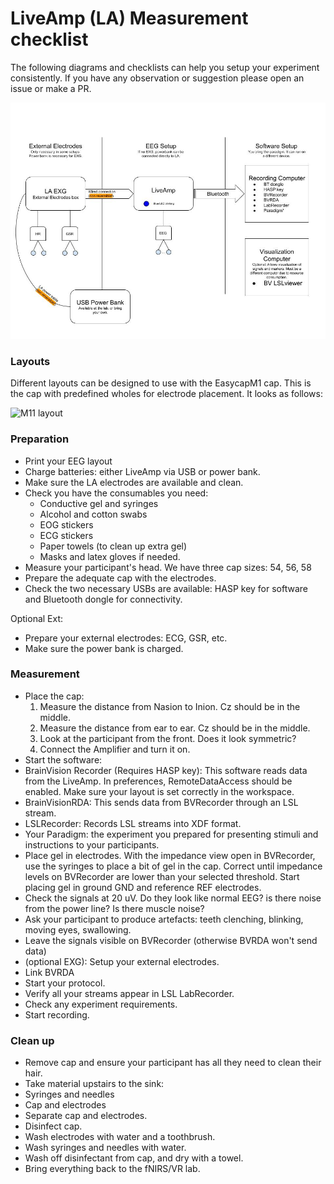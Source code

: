 # LiveAmp (LA) Measurement checklist

The following diagrams and checklists can help you setup your experiment consistently. If you have any observation or suggestion please open an issue or make a PR.

![Diagram for LiveAmp](./DiagramLiveAmp.jpg)

### Layouts

Different layouts can be designed to use with the EasycapM1 cap. This is the cap with predefined wholes for electrode placement. It looks as follows: 

![M11 layout](https://pressrelease.brainproducts.com/wp-content/uploads/M1.jpg)

### Preparation

- Print your EEG layout
- Charge batteries: either LiveAmp via USB or power bank.
- Make sure the LA electrodes are available and clean.
- Check you have the consumables you need:
  - Conductive gel and syringes
  - Alcohol and cotton swabs
  - EOG stickers
  - ECG stickers
  - Paper towels (to clean up extra gel)
  - Masks and latex gloves if needed.
- Measure your participant's head. We have three cap sizes: 54, 56, 58
- Prepare the adequate cap with the electrodes.
- Check the two necessary USBs are available: HASP key for software and Bluetooth dongle for connectivity.

Optional Ext:
- Prepare your external electrodes: ECG, GSR, etc.
- Make sure the power bank is charged.

### Measurement

- Place the cap:
  1. Measure the distance from Nasion to Inion. Cz should be in the middle.
  2. Measure the distance from ear to ear. Cz should be in the middle.
  3. Look at the participant from the front. Does it look symmetric?
  4. Connect the Amplifier and turn it on.
- Start the software:
 - BrainVision Recorder (Requires HASP key): This software reads data from the LiveAmp. In preferences, RemoteDataAccess should be enabled. Make sure your layout is set correctly in the workspace.
 - BrainVisionRDA: This sends data from BVRecorder through an LSL stream.
 - LSLRecorder: Records LSL streams into XDF format.
 - Your Paradigm: the experiment you prepared for presenting stimuli and instructions to your participants.
- Place gel in electrodes. With the impedance view open in BVRecorder, use the syringes to place a bit of gel in the cap. Correct until impedance levels on BVRecorder are lower than your selected threshold. Start placing gel in ground GND and reference REF electrodes.
- Check the signals at 20 uV. Do they look like normal EEG? is there noise from the power line? Is there muscle noise?
- Ask your participant to produce artefacts: teeth clenching, blinking, moving eyes, swallowing.
- Leave the signals visible on BVRecorder (otherwise BVRDA won't send data)
- (optional EXG): Setup your external electrodes.
- Link BVRDA
- Start your protocol.
- Verify all your streams appear in LSL LabRecorder.
- Check any experiment requirements.
- Start recording.


### Clean up
- Remove cap and ensure your participant has all they need to clean their hair.
- Take material upstairs to the sink:
 - Syringes and needles
 - Cap and electrodes
- Separate cap and electrodes.
- Disinfect cap.
- Wash electrodes with water and a toothbrush.
- Wash syringes and needles with water.
- Wash off disinfectant from cap, and dry with a towel.
- Bring everything back to the fNIRS/VR lab.
